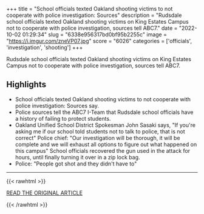 +++
title = "School officials texted Oakland shooting victims to not cooperate with police investigation: Sources"
description = "Rudsdale school officials texted Oakland shooting victims on King Estates Campus not to cooperate with police investigation, sources tell ABC7."
date = "2022-10-02 01:29:34"
slug = "6338e956317bd0bf95b2255c"
image = "https://i.imgur.com/zneVP07.jpg"
score = "6026"
categories = ['officials', 'investigation', 'shooting']
+++

Rudsdale school officials texted Oakland shooting victims on King Estates Campus not to cooperate with police investigation, sources tell ABC7.

## Highlights

- School officials texted Oakland shooting victims to not cooperate with police investigation: Sources say.
- Police sources tell the ABC7 I-Team that Rudsdale school officials have a history of failing to protect students.
- Oakland Unified School District Spokesman John Sasaki says, "If you're asking me if our school told students not to talk to police, that is not correct" Police chief: "Our investigation will be thorough, it will be complete and we will exhaust all options to figure out what happened on this campus" School officials recovered the gun used in the attack for hours, until finally turning it over in a zip lock bag.
- Police: "People got shot and they didn't have to"

---

{{< rawhtml >}}
  <p class="article-category">
    <a target="_blank" href="https://abc7news.com/oakland-ca-school-shooting-rudsdale-king-estates-campus-police-investigation/12280458/">READ THE ORIGINAL ARTICLE</a>
  </p>
{{< /rawhtml >}}
